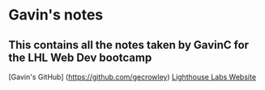 # Gavin's notes

## This contains all the notes taken by GavinC for the LHL Web Dev bootcamp

[Gavin's GitHub] (https://github.com/gecrowley)
[Lighthouse Labs Website](https://www.lighthouselabs.ca/)


